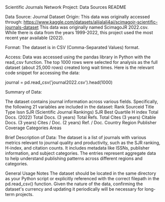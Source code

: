 Scientific Journals Network Project: Data Sources README

Data Source: 
Journal Dataset
Origin: 
This data was originally accessed through:
https://www.kaggle.com/datasets/alijalali4ai/scimagojr-scientific-journals-dataset
This data was originally named ScimagoJR 2022.csv.
While there is data from the years 1999-2022, this project used the most recent year available (2022).

Format: The dataset is in CSV (Comma-Separated Values) format.

Access: Data was accessed using the pandas library in Python with the read_csv function. 
The top 1000 rows were selected for analysis as the full dataset (about 25,000 rows) created long wait times. 
Here is the relevant code snippet for accessing the data:

journal = pd.read_csv('journal2022.csv').head(1000)

Summary of Data:

The dataset contains journal information across various fields. Specifically, the following 21 variables are included in the dataset:
Rank
Sourceid
Title
Type
Issn
SJR (Scientific Journal Rankings)
SJR Best Quartile
H index
Total Docs. (2022)
Total Docs. (3 years)
Total Refs.
Total Cites (3 years)
Citable Docs. (3 years)
Cites / Doc. (2 years)
Ref. / Doc.
Country
Region
Publisher
Coverage
Categories
Areas

Brief Description of Data: The dataset is a list of journals with various metrics relevant to journal quality and productivity, such as the SJR ranking, H-index, and citation counts. 
It includes metadata like ISSNs, publisher information, and subject categories. 
The entries represent aggregate data to help understand publishing patterns across different regions and categories.

General Usage Notes
The dataset should be located in the same directory as your Python script or explicitly referenced with the correct filepath in the pd.read_csv() function.
Given the nature of the data, confirming the dataset's currency and updating it periodically will be necessary for long-term projects.
